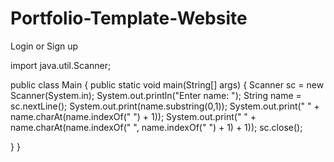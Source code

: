 # Portfolio-Template-Website

Login or Sign up

import java.util.Scanner;

public class Main {
    public static void main(String[] args) {
      Scanner sc = new Scanner(System.in);
      System.out.println("Enter name: ");
      String name = sc.nextLine();
      System.out.print(name.substring(0,1));
      System.out.print(" " + name.charAt(name.indexOf(" ") + 1));
      System.out.print(" " + name.charAt(name.indexOf(" ", name.indexOf(" ") + 1) + 1));
      sc.close();
      
  }
}
